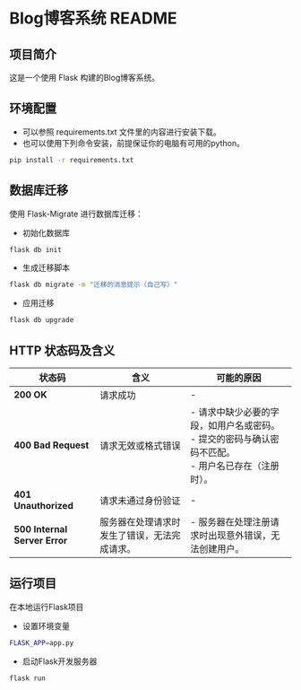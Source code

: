 # Blog博客系统 README

## 项目简介

这是一个使用 Flask 构建的Blog博客系统。

## 环境配置

- 可以参照 requirements.txt 文件里的内容进行安装下载。
- 也可以使用下列命令安装，前提保证你的电脑有可用的python。
```bash
pip install -r requirements.txt
```
## 数据库迁移
使用 Flask-Migrate 进行数据库迁移：
- 初始化数据库
```bash
flask db init
```
- 生成迁移脚本
```bash
flask db migrate -m "迁移的消息提示（自己写）"
```
- 应用迁移
```bash
flask db upgrade
```
## HTTP 状态码及含义
| 状态码                           | 含义                     | 可能的原因                                                       |
|-------------------------------|------------------------|-------------------------------------------------------------|
| **200 OK**                    | 请求成功                   | -                                                           |
| **400 Bad Request**           | 请求无效或格式错误              | - 请求中缺少必要的字段，如用户名或密码。<br>- 提交的密码与确认密码不匹配。<br>- 用户名已存在（注册时）。 |
| **401 Unauthorized**          | 请求未通过身份验证              | -                                                           |
| **500 Internal Server Error** | 服务器在处理请求时发生了错误，无法完成请求。 | - 服务器在处理注册请求时出现意外错误，无法创建用户。                                 |

## 运行项目
在本地运行Flask项目
- 设置环境变量
```bash
FLASK_APP=app.py
```
- 启动Flask开发服务器
```bash
flask run
```

